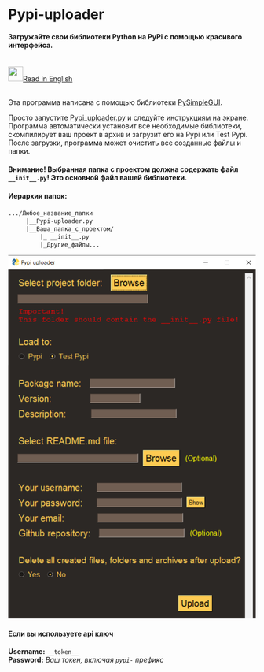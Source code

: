 # Pypi-uploader
#### Загружайте свои библиотеки Python на PyPi с помощью красивого интерфейса.

</br>
<a href="README.md" ><img src="https://emojio.ru/images/twitter-64/1f1fa-1f1f8.png" width="30" height="30"></img>Read in English</a>
</br></br>

Эта программа написана с помощью библиотеки <a href="https://pypi.org/project/PySimpleGUI/">PySimpleGUI</a>.

Просто запустите <a href="Pypi_uploader.py">Pypi_uploader.py</a> и следуйте инструкциям на экране.</br>
Программа автоматически установит все необходимые библиотеки, скомпилирует ваш проект в архив и загрузит его на Pypi или Test Pypi.</br>
После загрузки, программа может очистить все созданные файлы и папки.

#### Внимание! Выбранная папка с проектом должна содержать файл ```__init__.py```! Это основной файл вашей библиотеки.

#### Иерархия папок:
```
.../Любое_название_папки
     |__Pypi-uploader.py
     |__Ваша_папка_с_проектом/
         |_ __init__.py
         |_Другие_файлы...
```
<img src="Image.png"></img>

#### Если вы используете api ключ

**Username:** ```__token__``` </br>
**Password:** *Ваш токен, включая ```pypi-``` префикс*
